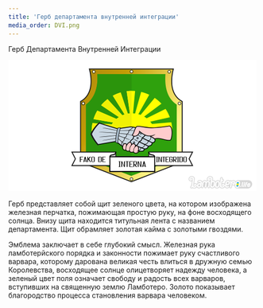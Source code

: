 ```yaml
---
title: 'Герб департамента внутренней интеграции'
media_order: DVI.png
---
```


Герб Департамента Внутренней Интеграции

![](DVI.png)

Герб представляет собой щит зеленого цвета, на котором изображена железная перчатка, пожимающая простую руку, на фоне восходящего солнца. Внизу щита находится титульная лента с названием департамента. Щит обрамляет золотая кайма с золотыми гвоздями.

Эмблема заключает в себе глубокий смысл. Железная рука ламботерйского порядка и законности пожимает руку счастливого варвара, которому дарована великая честь влиться в дружную семью Королевства, восходящее солнце олицетворяет надежду человека, а зеленый цвет поля означает свободу и радость всех варваров, вступивших на священную землю Ламботеро.
Золото показывает благородство процесса становления варвара человеком.
